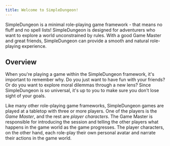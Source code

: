 ```yaml
---
title: Welcome to SimpleDungeon!
---
```


SimpleDungeon is a minimal role-playing game framework - that means no fluff and no spell lists! SimpleDungeon is designed for adventurers who want to explore a world unconstrained by rules. With a good Game Master and great friends, SimpleDungeon can provide a smooth and natural role-playing experience.

## Overview

When you're playing a game within the SimpleDungeon framework, it's important to remember why. Do you just want to have fun with your friends? Or do you want to explore moral dilemmas through a new lens? Since SimpleDungeon is so universal, it's up to you to make sure you don't lose sight of your goals.

Like many other role-playing game frameworks, SimpleDungeon games are played at a tabletop with three or more players. One of the players is the *Game Master*, and the rest are *player characters*. The Game Master is responsible for introducing the session and telling the other players what happens in the game world as the game progresses. The player characters, on the other hand, each role-play their own personal avatar and narrate their actions in the game world.
